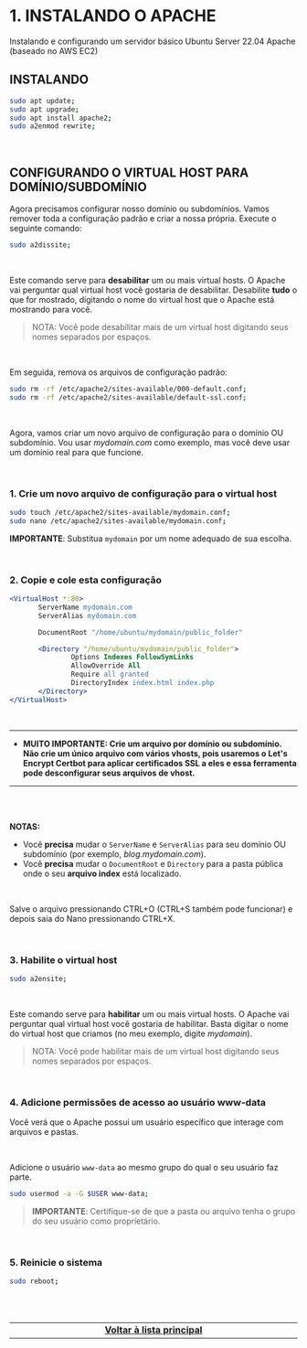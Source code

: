 # 1. INSTALANDO O APACHE
Instalando e configurando um servidor básico Ubuntu Server 22.04 Apache (baseado no AWS EC2)

## INSTALANDO

```bash
sudo apt update;
sudo apt upgrade;
sudo apt install apache2;
sudo a2enmod rewrite;
```

<br>

## CONFIGURANDO O VIRTUAL HOST PARA DOMÍNIO/SUBDOMÍNIO
Agora precisamos configurar nosso domínio ou subdomínios. Vamos remover toda a configuração padrão e criar a nossa própria.
Execute o seguinte comando:
<br>

```bash
sudo a2dissite;
```

<br>

Este comando serve para **desabilitar** um ou mais virtual hosts.
O Apache vai perguntar qual virtual host você gostaria de desabilitar. Desabilite **tudo** o que for mostrado, digitando o nome do virtual host que o Apache está mostrando para você.

> NOTA: Você pode desabilitar mais de um virtual host digitando seus nomes separados por espaços.

<br>

Em seguida, remova os arquivos de configuração padrão:

```bash
sudo rm -rf /etc/apache2/sites-available/000-default.conf;
sudo rm -rf /etc/apache2/sites-available/default-ssl.conf;
 ```
 
<br>

Agora, vamos criar um novo arquivo de configuração para o domínio OU subdomínio. Vou usar *mydomain.com* como exemplo, mas você deve usar um domínio real para que funcione.

<br>

 ### 1. Crie um novo arquivo de configuração para o virtual host
 
```bash
sudo touch /etc/apache2/sites-available/mydomain.conf;
sudo nano /etc/apache2/sites-available/mydomain.conf;
```
 
**IMPORTANTE**: Substitua `mydomain` por um nome adequado de sua escolha.
 
<br>

### 2. Copie e cole esta configuração

 ```apache
<VirtualHost *:80>
        ServerName mydomain.com
        ServerAlias mydomain.com

        DocumentRoot "/home/ubuntu/mydomain/public_folder"

        <Directory "/home/ubuntu/mydomain/public_folder">
                Options Indexes FollowSymLinks
                AllowOverride All
                Require all granted
                DirectoryIndex index.html index.php
        </Directory>
</VirtualHost>
```
<br>

---

* **MUITO IMPORTANTE: Crie um arquivo por domínio ou subdomínio. Não crie um único arquivo com vários vhosts, pois usaremos o Let's Encrypt Certbot para aplicar certificados SSL a eles e essa ferramenta pode desconfigurar seus arquivos de vhost.**

---

<br><br>

**NOTAS:**
 - Você **precisa** mudar o `ServerName` e `ServerAlias` para seu domínio OU subdomínio (por exemplo, *blog.mydomain.com*).
 - Você **precisa** mudar o `DocumentRoot` e `Directory` para a pasta pública onde o seu **arquivo index** está localizado.

<br>

Salve o arquivo pressionando CTRL+O (CTRL+S também pode funcionar) e depois saia do Nano pressionando CTRL+X.

<br>

### 3. Habilite o virtual host

```bash
sudo a2ensite;
```

<br>

Este comando serve para **habilitar** um ou mais virtual hosts.
O Apache vai perguntar qual virtual host você gostaria de habilitar. Basta digitar o nome do virtual host que criamos (no meu exemplo, digite *mydomain*).

> NOTA: Você pode habilitar mais de um virtual host digitando seus nomes separados por espaços.

<br>

### 4. Adicione permissões de acesso ao usuário www-data

Você verá que o Apache possui um usuário específico que interage com arquivos e pastas.

<br>

Adicione o usuário `www-data` ao mesmo grupo do qual o seu usuário faz parte.

```bash
sudo usermod -a -G $USER www-data;
```

> **IMPORTANTE**: Certifique-se de que a pasta ou arquivo tenha o grupo do seu usuário como proprietário.

<br>

### 5. Reinicie o sistema

```bash
sudo reboot;
```

<br><br>
<div>
    <table width="9000">
        <!-- <tr>
            <td width="9000"></td>
            <td width="50%" align="right"><a href=""><b></b></a></td>
        </tr> -->
        <tr>
            <td width="9000" colspan="2" align="center">
                <a href="">
                    <b>Voltar à lista principal</b>
                </a>
            </td>
        </tr>
    </table>
</div>
